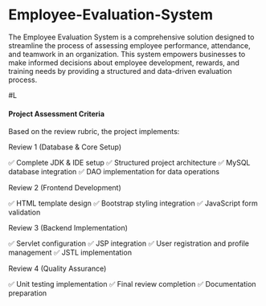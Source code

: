 # Employee-Evaluation-System
The Employee Evaluation System is a comprehensive solution designed to streamline the process of assessing employee performance, attendance, and teamwork in an organization. This system empowers businesses to make informed decisions about employee development, rewards, and training needs by providing a structured and data-driven evaluation process.


#L





#### Project Assessment Criteria

Based on the review rubric, the project implements:

Review 1 (Database & Core Setup)

✅ Complete JDK & IDE setup
✅ Structured project architecture
✅ MySQL database integration
✅ DAO implementation for data operations


Review 2 (Frontend Development)

✅ HTML template design
✅ Bootstrap styling integration
✅ JavaScript form validation

Review 3 (Backend Implementation)

✅ Servlet configuration
✅ JSP integration
✅ User registration and profile management
✅ JSTL implementation


Review 4 (Quality Assurance)

✅ Unit testing implementation
✅ Final review completion
✅ Documentation preparation
